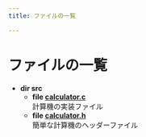 ```yaml
---
title: ファイルの一覧

---
```


# ファイルの一覧



* **dir src** 
    * **file [calculator.c](calculator_8c.md)** <br/>計算機の実装ファイル 
    * **file [calculator.h](calculator_8h.md)** <br/>簡単な計算機のヘッダーファイル 






